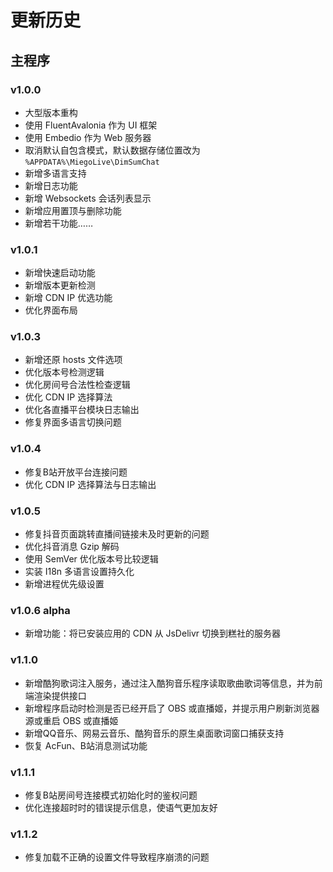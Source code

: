 # 更新历史

## 主程序

### v1.0.0

- 大型版本重构
- 使用 FluentAvalonia 作为 UI 框架
- 使用 Embedio 作为 Web 服务器
- 取消默认自包含模式，默认数据存储位置改为 `%APPDATA%\MiegoLive\DimSumChat`
- 新增多语言支持
- 新增日志功能
- 新增 Websockets 会话列表显示
- 新增应用置顶与删除功能
- 新增若干功能……

### v1.0.1

- 新增快速启动功能
- 新增版本更新检测
- 新增 CDN IP 优选功能
- 优化界面布局

### v1.0.3

- 新增还原 hosts 文件选项
- 优化版本号检测逻辑
- 优化房间号合法性检查逻辑
- 优化 CDN IP 选择算法
- 优化各直播平台模块日志输出
- 修复界面多语言切换问题

### v1.0.4

- 修复B站开放平台连接问题
- 优化 CDN IP 选择算法与日志输出

### v1.0.5

- 修复抖音页面跳转直播间链接未及时更新的问题
- 优化抖音消息 Gzip 解码
- 使用 SemVer 优化版本号比较逻辑
- 实装 I18n 多语言设置持久化
- 新增进程优先级设置

### v1.0.6 alpha

- 新增功能：将已安装应用的 CDN 从 JsDelivr 切换到糕社的服务器

### v1.1.0

- 新增酷狗歌词注入服务，通过注入酷狗音乐程序读取歌曲歌词等信息，并为前端渲染提供接口
- 新增程序启动时检测是否已经开启了 OBS 或直播姬，并提示用户刷新浏览器源或重启 OBS 或直播姬
- 新增QQ音乐、网易云音乐、酷狗音乐的原生桌面歌词窗口捕获支持
- 恢复 AcFun、B站消息测试功能

### v1.1.1

- 修复B站房间号连接模式初始化时的鉴权问题
- 优化连接超时时的错误提示信息，使语气更加友好

### v1.1.2

- 修复加载不正确的设置文件导致程序崩溃的问题
